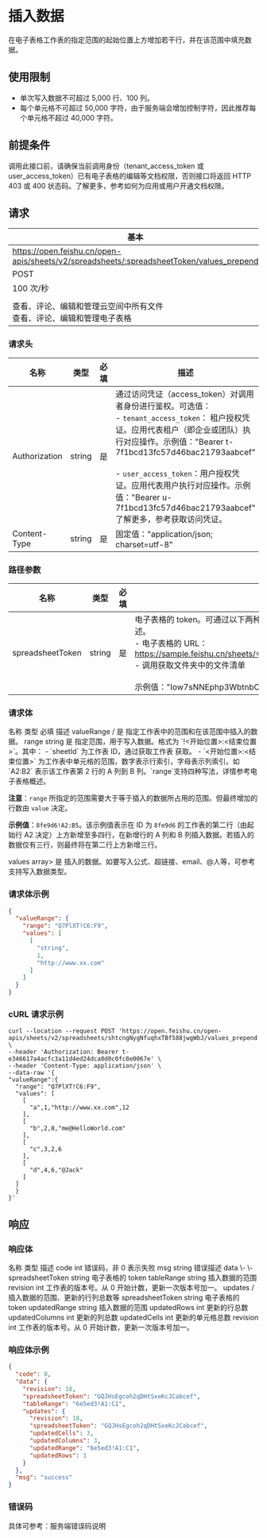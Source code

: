 # 插入数据

在电子表格工作表的指定范围的起始位置上方增加若干行，并在该范围中填充数据。

## 使用限制

- 单次写入数据不可超过 5,000 行、100 列。
- 每个单元格不可超过 50,000 字符，由于服务端会增加控制字符，因此推荐每个单元格不超过 40,000 字符。
## 前提条件

调用此接口前，请确保当前调用身份（tenant_access_token 或 user_access_token）已有电子表格的编辑等文档权限，否则接口将返回 HTTP 403 或 400 状态码。了解更多，参考如何为应用或用户开通文档权限。
## 请求
| 基本 |  |
| --- | --- |
| https://open.feishu.cn/open-apis/sheets/v2/spreadsheets/:spreadsheetToken/values_prepend |
| POST |
| 100 次/秒 |
|  |
| 查看、评论、编辑和管理云空间中所有文件<br>查看、评论、编辑和管理电子表格 |


### 请求头
| 名称 | 类型 | 必填 | 描述 |
| --- | --- | --- | --- |
| Authorization | string | 是 | 通过访问凭证（access_token）对调用者身份进行鉴权。可选值：<br>- `tenant_access_token`： 租户授权凭证。应用代表租户（即企业或团队）执行对应操作。示例值："Bearer t-7f1bcd13fc57d46bac21793aabcef"<br> <br>- `user_access_token`：用户授权凭证。应用代表用户执行对应操作。示例值："Bearer u-7f1bcd13fc57d46bac21793aabcef"<br>了解更多，参考获取访问凭证。 |
| Content-Type | string | 是 | 固定值："application/json; charset=utf-8" |


### 路径参数

| 名称 | 类型 | 必填 | 描述 |
| --- | --- | --- | --- |
| spreadsheetToken | string | 是 | 电子表格的 token。可通过以下两种方式获取。了解更多，参考电子表格概述。<br>- 电子表格的 URL：https://sample.feishu.cn/sheets/==Iow7sNNEphp3WbtnbCscPqabcef==<br>- 调用获取文件夹中的文件清单<br> <br>示例值："Iow7sNNEphp3WbtnbCscPqabcef" |


### 请求体

<md-dt-table>
  <md-dt-thead>
      <md-dt-tr>
  <md-dt-th style="width: 20%;">名称</md-dt-th>
  <md-dt-th style="width: 15%;">类型</md-dt-th>
  <md-dt-th style="width: 10%;">必填</md-dt-th>
  <md-dt-th style="width: 60%;">描述</md-dt-th>
      </md-dt-tr>
  </md-dt-thead>
  <md-dt-tbody>

<md-dt-tr level="0">
<md-dt-td>
valueRange
</md-dt-td>
<md-dt-td>
/
</md-dt-td>
<md-dt-td>
是
</md-dt-td>
<md-dt-td>
指定工作表中的范围和在该范围中插入的数据。
</md-dt-td>
</md-dt-tr>

<md-dt-tr level="1">
<md-dt-td>
range
</md-dt-td>
<md-dt-td>
string
</md-dt-td>
<md-dt-td>
是
</md-dt-td>
<md-dt-td>
指定范围，用于写入数据。格式为 `<sheetId>!<开始位置>:<结束位置>`。其中：
- `sheetId` 为工作表 ID，通过获取工作表 获取。
- `<开始位置>:<结束位置>` 为工作表中单元格的范围，数字表示行索引，字母表示列索引。如 `A2:B2` 表示该工作表第 2 行的 A 列到 B 列。`range`支持四种写法，详情参考电子表格概述。
  
**注意**：`range` 所指定的范围需要大于等于插入的数据所占用的范围。但最终增加的行数由 `value` 决定。

**示例值**：`8fe9d6!A2:B5`。该示例值表示在 ID 为 `8fe9d6` 的工作表的第二行（由起始行 A2 决定）上方新增至多四行，在新增行的 A 列和 B 列插入数据。若插入的数据仅有三行，则最终将在第二行上方新增三行。
</md-dt-td>
</md-dt-tr>

<md-dt-tr level="1">
<md-dt-td>
values
</md-dt-td>
<md-dt-td>
array<array<interface>>
</md-dt-td>
<md-dt-td>
是
</md-dt-td>
<md-dt-td>
插入的数据。如要写入公式、超链接、email、@人等，可参考支持写入数据类型。
</md-dt-td>
</md-dt-tr>

</md-dt-tbody>
</md-dt-table>

          
### 请求体示例
```json
{
  "valueRange": {
    "range": "Q7PlXT!C6:F9",
    "values": [
      [
        "string",
        1,
        "http://www.xx.com"
      ]
    ]
  }
}
```
  
### cURL 请求示例
```
curl --location --request POST 'https://open.feishu.cn/open-apis/sheets/v2/spreadsheets/shtcngNygNfuqhxTBf588jwgWbJ/values_prepend' \
--header 'Authorization: Bearer t-e346617a4acfc3a11d4ed24dca0d0c0fc8e0067e' \
--header 'Content-Type: application/json' \
--data-raw '{
"valueRange":{
  "range": "Q7PlXT!C6:F9",
  "values": [
    [
      "a",1,"http://www.xx.com",12
    ],
    [
      "b",2,8,"me@HelloWorld.com"
    ],
    [
      "c",3,2,6
    ],
    [
      "d",4,6,"@Jack"
    ]
  ]
  }
}'
```
  
## 响应
### 响应体

<md-dt-table>
  <md-dt-thead>
    <md-dt-tr>
<md-dt-th style="width: 35%;">名称</md-dt-th>
<md-dt-th style="width: 13%;">类型</md-dt-th>
<md-dt-th style="width: 52%;">描述</md-dt-th>
    </md-dt-tr>
  </md-dt-thead>
  <md-dt-tbody>

<md-dt-tr level="0">
<md-dt-td>
code
</md-dt-td>
<md-dt-td>
int
</md-dt-td>
<md-dt-td>
错误码，非 0 表示失败
</md-dt-td>
</md-dt-tr>

<md-dt-tr level="0">
<md-dt-td>
msg
</md-dt-td>
<md-dt-td>
string
</md-dt-td>
<md-dt-td>
错误描述
</md-dt-td>
</md-dt-tr>

<md-dt-tr level="0">
<md-dt-td>
data
</md-dt-td>
<md-dt-td>
\-
</md-dt-td>
<md-dt-td>
\-
</md-dt-td>
</md-dt-tr>


<md-dt-tr level="1">
<md-dt-td>
  spreadsheetToken
</md-dt-td>
<md-dt-td>
  string
</md-dt-td>
<md-dt-td>
  电子表格的 token
</md-dt-td>
</md-dt-tr>

<md-dt-tr level="1">
<md-dt-td>
  tableRange
</md-dt-td>
<md-dt-td>
  string
</md-dt-td>
<md-dt-td>
  插入数据的范围
</md-dt-td>
</md-dt-tr>

<md-dt-tr level="1">
<md-dt-td>
  revision
</md-dt-td>
<md-dt-td>
  int
</md-dt-td>
<md-dt-td>
  工作表的版本号。从 0 开始计数，更新一次版本号加一。
</md-dt-td>
</md-dt-tr>
<md-dt-tr level="1">
<md-dt-td>
  updates
</md-dt-td>
<md-dt-td>
  /
</md-dt-td>
<md-dt-td>
  插入数据的范围、更新的行列总数等
</md-dt-td>
</md-dt-tr>

<md-dt-tr level="2">
<md-dt-td>
  spreadsheetToken
</md-dt-td>
<md-dt-td>
  string
</md-dt-td>
<md-dt-td>
  电子表格的 token
</md-dt-td>
</md-dt-tr>

<md-dt-tr level="2">
<md-dt-td>
  updatedRange
</md-dt-td>
<md-dt-td>
  string
</md-dt-td>
<md-dt-td>
  插入数据的范围
</md-dt-td>
</md-dt-tr>

<md-dt-tr level="2">
<md-dt-td>
  updatedRows
</md-dt-td>
<md-dt-td>
  int
</md-dt-td>
<md-dt-td>
  更新的行总数
</md-dt-td>
</md-dt-tr>

<md-dt-tr level="2">
<md-dt-td>
  updatedColumns
</md-dt-td>
<md-dt-td>
  int
</md-dt-td>
<md-dt-td>
  更新的列总数
</md-dt-td>
</md-dt-tr>
<md-dt-tr level="2">
  <md-dt-td>
updatedCells
  </md-dt-td>
  <md-dt-td>
int
  </md-dt-td>
  <md-dt-td>
更新的单元格总数
  </md-dt-td>
</md-dt-tr>


<md-dt-tr level="2">
<md-dt-td>
  revision
</md-dt-td>
<md-dt-td>
  int
</md-dt-td>
<md-dt-td>
工作表的版本号。从 0 开始计数，更新一次版本号加一。
</md-dt-td>
</md-dt-tr>


 </md-dt-tbody>
</md-dt-table>

### 响应体示例  
```json
{
  "code": 0,
  "data": {
    "revision": 18,
    "spreadsheetToken": "GQJHsEgcoh2qDHtSxeKcJCabcef",
    "tableRange": "6e5ed3!A1:C1",
    "updates": {
      "revision": 18,
      "spreadsheetToken": "GQJHsEgcoh2qDHtSxeKcJCabcef",
      "updatedCells": 3,
      "updatedColumns": 3,
      "updatedRange": "6e5ed3!A1:C1",
      "updatedRows": 1
    }
  },
  "msg": "success"
}
```
### 错误码

具体可参考：服务端错误码说明

